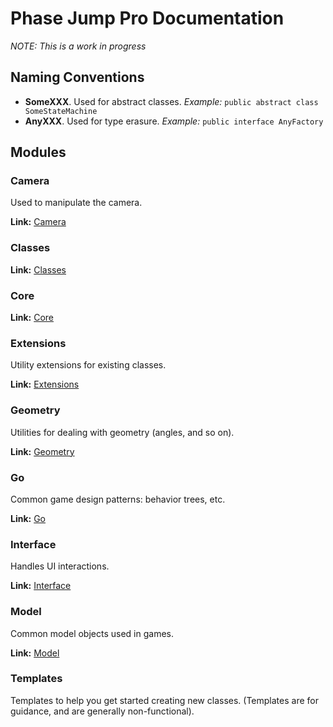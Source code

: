 # Phase Jump Pro Documentation

_NOTE: This is a work in progress_

## Naming Conventions

- **SomeXXX**. Used for abstract classes. _Example:_ `public abstract class SomeStateMachine`
- **AnyXXX**. Used for type erasure. _Example:_ `public interface AnyFactory`

## Modules

### Camera

Used to manipulate the camera.

**Link:** [Camera](modules/camera.md)

### Classes

**Link:** [Classes](modules/classes.md)

### Core

**Link:** [Core](modules/core.md)

### Extensions

Utility extensions for existing classes.

**Link:** [Extensions](modules/extensions.md)

### Geometry

Utilities for dealing with geometry (angles, and so on).

**Link:** [Geometry](modules/geometry.md)

### Go

Common game design patterns: behavior trees, etc.

**Link:** [Go](modules/go.md)

### Interface

Handles UI interactions.

**Link:** [Interface](modules/interface/interface.md)

### Model

Common model objects used in games.

**Link:** [Model](modules/model/model.md)

### Templates

Templates to help you get started creating new classes. (Templates are for guidance, and are generally non-functional).
